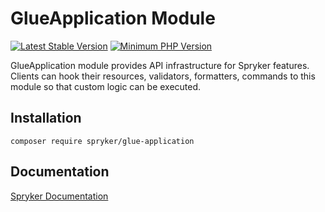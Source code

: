 # GlueApplication Module
[![Latest Stable Version](https://poser.pugx.org/spryker/glue-application/v/stable.svg)](https://packagist.org/packages/spryker/glue-application)
[![Minimum PHP Version](https://img.shields.io/badge/php-%3E%3D%207.4-8892BF.svg)](https://php.net/)

GlueApplication module provides API infrastructure for Spryker features. Clients can hook their resources, validators, formatters, commands to this module so that custom logic can be executed.
## Installation

```
composer require spryker/glue-application
```

## Documentation

[Spryker Documentation](https://docs.spryker.com)
